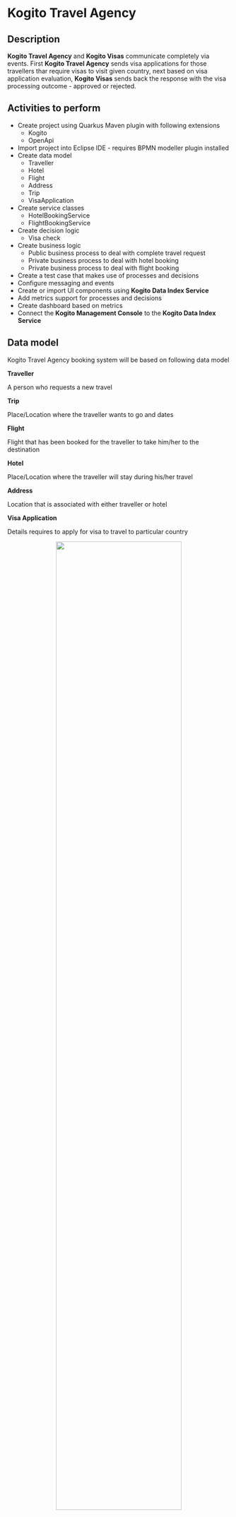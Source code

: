 # Kogito Travel Agency


## Description

**Kogito Travel Agency** and **Kogito Visas** communicate completely via events. First **Kogito Travel Agency** sends visa applications 
for those travellers thar require visas to visit given country, next based on visa application evaluation, **Kogito Visas**  sends back 
the response with the visa processing outcome - approved or rejected.


## Activities to perform

* Create project using Quarkus Maven plugin with following extensions
	* Kogito
	* OpenApi
* Import project into Eclipse IDE - requires BPMN modeller plugin installed
* Create data model
	* Traveller
	* Hotel
	* Flight
	* Address
	* Trip
	* VisaApplication
* Create service classes
	* HotelBookingService
	* FlightBookingService
* Create decision logic
	* Visa check
* Create business logic
	* Public business process to deal with complete travel request
	* Private business process to deal with hotel booking
	* Private business process to deal with flight booking
* Create a test case that makes use of processes and decisions
* Configure messaging and events
* Create or import UI components using **Kogito Data Index Service**
* Add metrics support for processes and decisions
* Create dashboard based on metrics
* Connect the **Kogito Management Console** to the  **Kogito Data Index Service**


## Data model

Kogito Travel Agency booking system will be based on following data model

**Traveller**

A person who requests a new travel

**Trip**

Place/Location where the traveller wants to go and dates

**Flight**

Flight that has been booked for the traveller to take him/her to the destination

**Hotel**

Place/Location where the traveller will stay during his/her travel

**Address**

Location that is associated with either traveller or hotel

**Visa Application**

Details requires to apply for visa to travel to particular country

<p align="center"><img width=75% height=75% src="docs/images/datamodel.png"></p>


## Decision logic

The decision logic will be implemented as a decision table. The logic will be responsible for verifying whether a given traveller requires a visa to enter a given country or not. The decision logic reason over the following data/facts

* Destination that the traveller wants to go - country
* Nationality of the traveller
* Length of the stay

The result will be “yes” or “no”.

<p align="center"><img width=75% height=50% src="docs/images/decisiontable.png"></p>


## Business logic

Business logic will be based on business processes

Public process that will be responsible for orchestrating complete travel request

<p align="center"><img width=75% height=50% src="docs/images/travels-process.png"></p>

Private process that will be responsible for booking a hotel.

<p align="center"><img width=75% height=50% src="docs/images/book-hotel-process.png"></p>

Private process that will be responsible for booking a flight.

<p align="center"><img width=75% height=50% src="docs/images/book-flight-process.png"></p>

## Services

There will be services implemented to carry on the hotel and flight booking. Implementation will be a CDI beans that will have hard coded logic to return a booked flight or hotel.

* org.acme.travels.service.HotelBookingService
* org.acme.travels.service.FlightBookingService



# Try out the complete service

## Installing and Running

### Prerequisites

You will need:
  - Java 11+ installed
  - Environment variable JAVA_HOME set accordingly
  - Maven 3.6.2+ installed

When using native image compilation, you will also need:
  - GraalVM 19.3.1+ installed
  - Environment variable GRAALVM_HOME set accordingly
  - Note that GraalVM native image compilation typically requires other packages (glibc-devel, zlib-devel and gcc) to be installed too, please refer to GraalVM installation documentation for more details.

### Infrastructure requirements

#### Infinispan

This application requires an Infinispan server to be available and by default expects it to be on default port and localhost.

You can install Infinispan server by downloading version 11.x from the [official website](https://infinispan.org/download/).

In the section [Persistence in Kogito services](https://docs.jboss.org/kogito/release/latest/html_single/#con-persistence_kogito-developing-process-services) the required 
Infinispan configuration is explained in more detail.

Alternatively, you can use the Docker Compose template, instructions on how to use it are available in the [README](../docker-compose/README.md) file.

#### Apache Kafka

This application requires a [Apache Kafka](https://kafka.apache.org/) installed and following topics created

* `visaapplications` - used to send visa application that are consumed and processed by Kogito Visas service
* `visasresponses` - used to send visa applications that were approved or rejected
* `kogito-processinstances-events` - used to emit events by kogito that can be consumed by data index service and other services
* `kogito-usertaskinstances-events` -used to emit events by kogito that can be consumed by data index service

Alternatively, you can use the Docker Compose template, instructions on how to use it are available in the [README](../docker-compose/README.md) file.

### Compile and Run in Local Dev Mode

```
mvn clean package quarkus:dev    
```

NOTE: With dev mode of Quarkus you can take advantage of hot reload for business assets like processes, rules and decision
tables and java code. No need to redeploy or restart your running application.During this workshop we will create a software system for a startup travel agency called Kogito Travel Agency. The first iteration of the system will consist of a set of services that are able to deal with travel requests and the booking of hotels and flights.


### Compile and Run using Local Native Image
Note that this requires GRAALVM_HOME to point to a valid GraalVM installation

```
mvn clean package -Pnative
```

To run the generated native executable, generated in `target/`, execute

```
./target/travels-{version}-runner
```

### Start Kogito Data Index Service

We provide a `startDataIndex.sh` and `startDataIndex.ps1` script in the `scripts` directory of this tutorial. This script will

* Check that the **Kogito Travel Agency** and **Kogito Visas** projects have been compiled and that the required protobuf files are available.
* Copy the protobuf files to a local directory.
* Download the **Kogito Data Index Service Runner** if required.
* Start the **Kogito Data Index Service Runner** with the copied protobuf files.


If you wish to install, configure and start the **Data Index Service** manually, the _runnner_ can be downloaded from [Kogito Data Index Service](https://search.maven.org/artifact/org.kie.kogito/data-index)

This service works with .proto (protobuf) files that define the data model. fter downloading the runner, create a new folder to store the .proto files that will be used by the service,  e.g. `persistence`. Copy the protobuf files from the **Kogito Travel Agency** and **Kogito Visas** application to the `persistence` folder. These files can be found in the `target/classes/persistence` folders of these projects.

To start the **Kogito Data Index Service**, execute the Java runner JAR of the service, providing it the location of the protobuf files:

```
java -jar  -Dkogito.protobuf.folder={full path to proto files folder} data-index-service-0.4.0-runner.jar
```

e.g.

```
java -jar  -Dkogito.protobuf.folder=`pwd`/persistence data-index-service-0.4.0-runner.jar
```


### Start Kogito Management Console

The Kogito Management Console consists of a frontend and backend component. These 2 components can be combined into a single executable runner using the project's Maven build.

To package the frontend and backend together, use the following Maven build command: `mvn clean package -Dui.deps -Dui`
This will:
* Install the required front-end dependencies.
* Build the front-end,
* Compile the back-end.
* Package the front-end and back-end into a single Java runner.

After the build has completed, you can start the Manaagement Console with the following command: `java -jar target/management-console-*-runner.jar`

By default, the **Management Console** will try to connect to the **Data Index Service** at: http://localhost:8180

The UI of the **Management Console** can be accessed at: http://localhost:8280


### Start the Kogito Jobs Service




## Known issues


## User interface

Kogito Travel Agency comes with basic UI that allows to

### plan new trips

<p align="center"><img width=75% height=75% src="docs/images/new-trip.png"></p>

### list currently opened travel requests

<p align="center"><img width=75% height=75% src="docs/images/list-trips.png"></p>

### show details of selected travel request

<p align="center"><img width=75% height=75% src="docs/images/trip-details.png"></p>

### show active tasks of selected travel request

<p align="center"><img width=75% height=75% src="docs/images/tasks.png"></p>

### perform Human task: visa application

<p align="center"><img width=75% height=75% src="docs/images/visa-application.png"></p>

### cancel selected travel request

To start Kogito Travel Agency UI just point your browser to [http://localhost:8080](http://localhost:8080)

## REST API

Once the service is up and running, you can use the following examples to interact with the service.

### POST /travels

Send travel that requires does not require visa

```sh
curl -H "Content-Type: application/json" -H "Accept: application/json" -X POST http://localhost:8080/travels -d @- << EOF
{
	"traveller" : {
		"firstName" : "John",
		"lastName" : "Doe",
		"email" : "john.doe@example.com",
		"nationality" : "American",
		"address" : {
			"street" : "main street",
			"city" : "Boston",
			"zipCode" : "10005",
			"country" : "US"
		}
	},
	"trip" : {
		"city" : "New York",
		"country" : "US",
		"begin" : "2019-12-10T00:00:00.000+02:00",
		"end" : "2019-12-15T00:00:00.000+02:00"
	}
}
EOF

```

This will directly go to 'ConfirmTravel' user task.

Send travel request that requires does require visa

```sh
curl -H "Content-Type: application/json" -H "Accept: application/json" -X POST http://localhost:8080/travels -d @- << EOF
{
	"traveller" : {
		"firstName" : "Jan",
		"lastName" : "Kowalski",
		"email" : "jan.kowalski@example.com",
		"nationality" : "Polish",
		"address" : {
			"street" : "polna",
			"city" : "Krakow",
			"zipCode" : "32000",
			"country" : "Poland"
		}
	},
	"trip" : {
		"city" : "New York",
		"country" : "US",
		"begin" : "2019-12-10T00:00:00.000+02:00",
		"end" : "2019-12-15T00:00:00.000+02:00"
	}
}
EOF
```

This will stop at 'VisaApplication' user task.

### GET /travels

Returns list of travel requests currently active:

```sh
curl -X GET http://localhost:8080/travels
```

As response an array of travels is returned.

### GET /travels/{id}

Returns travel request with given id (if active):

```sh
curl -X GET http://localhost:8080/travels/{uuid}
```

As response a single travel request is returned if found, otherwise 404 Not Found is returned.

### DELETE /travels/{id}

Cancels travel request with given id

```sh
curl -X DELETE http://localhost:8080/travels/{uuid}
```

### GET /travels/{id}/tasks

Returns currently assigned user tasks for give travel request:

```sh
curl -X GET http://localhost:8080/travels/{uuid}/tasks
```

### GET /travels/{id}/VisaApplication/{taskId}

Returns visa application task information:

```sh
curl -X GET http://localhost:8080/travels/{uuid}/VisaApplication/{task-uuid}
```

### POST /travels/{id}/VisaApplication/{taskId}

Completes visa application task

```sh
curl -H "Content-Type: application/json" -H "Accept: application/json" -X POST http://localhost:8080/travels/{uuid}/VisaApplication/{task-uuid} -d @- << EOF
{
	"visaApplication" : {
		"firstName" : "Jan",
		"lastName" : "Kowalski",
		"nationality" : "Polish",
		"city" : "New York",
		"country" : "US",
		"passportNumber" : "ABC09876",
		"duration" : 25
	}
}
EOF
```

### GET /travels/{id}/ConfirmTravel/{taskId}

Returns travel (hotel, flight) task information required for confirmation:

```sh
curl -X GET http://localhost:8080/travels/{uuid}/ConfirmTravel/{task-uuid}
```

### POST /travels/{id}/ConfirmTravel/{taskId}

Completes confirms travel task - meaning confirms (and completes) the travel request

```sh
curl -H "Content-Type: application/json" -H "Accept: application/json" -X POST http://localhost:8080/travels/{uuid}/ConfirmTravel/{task-uuid} -d '{}'
```

### Querying the technical cache

When running **Kogito Data Index Service** on dev mode, the GraphiQL UI is available at [http://localhost:8180](http://localhost:8180/) and allow to
perform different queries on the model as is explained at [wiki/Data-Index-service](https://github.com/kiegroup/kogito-runtimes/wiki/Data-Index-Service)
